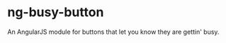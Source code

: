 ng-busy-button
==============

An AngularJS module for buttons that let you know they are gettin' busy.
